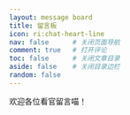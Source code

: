 ```yaml
---
layout: message board
title: 留言板
icon: ri:chat-heart-line
nav: false		# 关闭页面导航
comment: true	# 打开评论
toc: false		# 关闭文章目录
aside: false	# 关闭目录边栏
random: false
---
```



欢迎各位看官留言喵！
